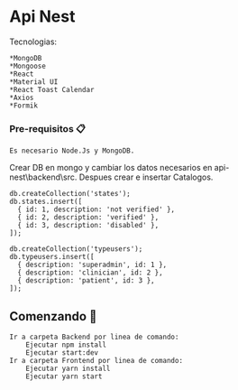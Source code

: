 # Api Nest

 Tecnologias:
 
 	*MongoDB
	*Mongoose
	*React
	*Material UI
	*React Toast Calendar
	*Axios
	*Formik

### Pre-requisitos 📋

	Es necesario Node.Js y MongoDB.
  Crear DB en mongo y cambiar los datos necesarios en api-nest\backend\src.
  Despues crear e insertar Catalogos.
  
    db.createCollection('states');
    db.states.insert([
      { id: 1, description: 'not verified' },
      { id: 2, description: 'verified' },
      { id: 3, description: 'disabled' },
    ]);

    db.createCollection('typeusers');
    db.typeusers.insert([
      { description: 'superadmin', id: 1 },
      { description: 'clinician', id: 2 },
      { description: 'patient', id: 3 },
    ]);
  
	
## Comenzando 🚀

	Ir a carpeta Backend por linea de comando:
		Ejecutar npm install
		Ejecutar start:dev
	Ir a carpeta Frontend por linea de comando:
		Ejecutar yarn install
		Ejecutar yarn start

